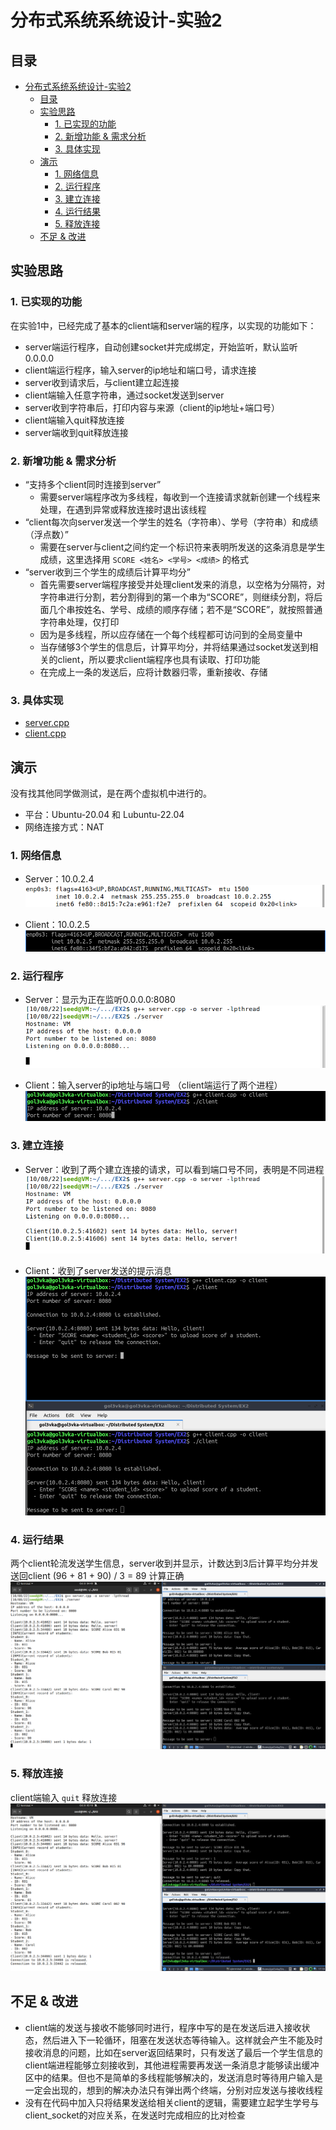 # 分布式系统系统设计-实验2

## 目录
- [分布式系统系统设计-实验2](#分布式系统系统设计-实验2)
  - [目录](#目录)
  - [实验思路](#实验思路)
    - [1. 已实现的功能](#1-已实现的功能)
    - [2. 新增功能 \& 需求分析](#2-新增功能--需求分析)
    - [3. 具体实现](#3-具体实现)
  - [演示](#演示)
    - [1. 网络信息](#1-网络信息)
    - [2. 运行程序](#2-运行程序)
    - [3. 建立连接](#3-建立连接)
    - [4. 运行结果](#4-运行结果)
    - [5. 释放连接](#5-释放连接)
  - [不足 \& 改进](#不足--改进)

## 实验思路

### 1. 已实现的功能

在实验1中，已经完成了基本的client端和server端的程序，以实现的功能如下：

- server端运行程序，自动创建socket并完成绑定，开始监听，默认监听0.0.0.0
- client端运行程序，输入server的ip地址和端口号，请求连接
- server收到请求后，与client建立起连接
- client端输入任意字符串，通过socket发送到server
- server收到字符串后，打印内容与来源（client的ip地址+端口号）
- client端输入quit释放连接
- server端收到quit释放连接

### 2. 新增功能 & 需求分析

- “支持多个client同时连接到server”
  - 需要server端程序改为多线程，每收到一个连接请求就新创建一个线程来处理，在遇到异常或释放连接时退出该线程
- “client每次向server发送一个学生的姓名（字符串）、学号（字符串）和成绩（浮点数）”
  - 需要在server与client之间约定一个标识符来表明所发送的这条消息是学生成绩，这里选择用 ```SCORE <姓名> <学号> <成绩>``` 的格式
- “server收到三个学生的成绩后计算平均分”
  - 首先需要server端程序接受并处理client发来的消息，以空格为分隔符，对字符串进行分割，若分割得到的第一个串为“SCORE”，则继续分割，将后面几个串按姓名、学号、成绩的顺序存储；若不是“SCORE”，就按照普通字符串处理，仅打印
  - 因为是多线程，所以应存储在一个每个线程都可访问到的全局变量中
  - 当存储够3个学生的信息后，计算平均分，并将结果通过socket发送到相关的client，所以要求client端程序也具有读取、打印功能
  - 在完成上一条的发送后，应将计数器归零，重新接收、存储

### 3. 具体实现

- [server.cpp](./server.cpp)
- [client.cpp](./client.cpp)

## 演示

没有找其他同学做测试，是在两个虚拟机中进行的。

- 平台：Ubuntu-20.04 和 Lubuntu-22.04
- 网络连接方式：NAT

### 1. 网络信息

- Server：10.0.2.4
![server_ip](./images/s_ip.png)

- Client：10.0.2.5
![client_ip](./images/c_ip.png)

### 2. 运行程序

- Server：显示为正在监听0.0.0.0:8080
![server_run](./images/s_run.png)

- Client：输入server的ip地址与端口号
（client端运行了两个进程）
![client_run](./images/c_run.png)

### 3. 建立连接

- Server：收到了两个建立连接的请求，可以看到端口号不同，表明是不同进程
![server_connect](./images/s_connect.png)

- Client：收到了server发送的提示消息
![client_connect](./images/c_connect.png)

### 4. 运行结果

两个client轮流发送学生信息，server收到并显示，计数达到3后计算平均分并发送回client
(96 + 81 + 90) / 3 = 89
计算正确
![result](./images/result.png)

### 5. 释放连接

client端输入 ```quit``` 释放连接
![quit](./images/quit.png)

## 不足 & 改进

- client端的发送与接收不能够同时进行，程序中写的是在发送后进入接收状态，然后进入下一轮循环，阻塞在发送状态等待输入。这样就会产生不能及时接收消息的问题，比如在server返回结果时，只有发送了最后一个学生信息的client端进程能够立刻接收到，其他进程需要再发送一条消息才能够读出缓冲区中的结果。但也不是简单的多线程能够解决的，发送消息时等待用户输入是一定会出现的，想到的解决办法只有弹出两个终端，分别对应发送与接收线程
- 没有在代码中加入只将结果发送给相关client的逻辑，需要建立起学生学号与client_socket的对应关系，在发送时完成相应的比对检查
